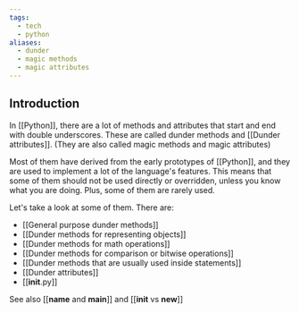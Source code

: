 ```yaml
---
tags:
  - tech
  - python
aliases:
  - dunder
  - magic methods
  - magic attributes
---
```


## Introduction

In [[Python]], there are a lot of methods and attributes that start and end with double underscores. 
These are called dunder methods and [[Dunder attributes]].
(They are also called magic methods and magic attributes)

Most of them have derived from the early prototypes of [[Python]], and they are used to implement a lot of the language's features.
This means that some of them should not be used directly or overridden, unless you know what you are doing. Plus, some of them are rarely used.

Let's take a look at some of them.
There are:
- [[General purpose dunder methods]]
- [[Dunder methods for representing objects]]
- [[Dunder methods for math operations]]
- [[Dunder methods for comparison or bitwise operations]]
- [[Dunder methods that are usually used inside statements]]
- [[Dunder attributes]]
- [[__init__.py]]

See also [[__name__ and __main__]] and [[__init__ vs __new__]]
